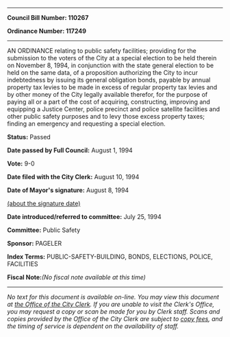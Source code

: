 

********

**Council Bill Number: 110267**
   
**Ordinance Number: 117249**
********

 AN ORDINANCE relating to public safety facilities; providing for the submission to the voters of the City at a special election to be held therein on November 8, 1994, in conjunction with the state general election to be held on the same data, of a proposition authorizing the City to incur indebtedness by issuing its general obligation bonds, payable by annual property tax levies to be made in excess of regular property tax levies and by other money of the City legally available therefor, for the purpose of paying all or a part of the cost of acquiring, constructing, improving and equipping a Justice Center, police precinct and police satellite facilities and other public safety purposes and to levy those excess property taxes; finding an emergency and requesting a special election.

**Status:** Passed
   
**Date passed by Full Council:** August 1, 1994
   
**Vote:** 9-0
   
**Date filed with the City Clerk:** August 10, 1994
   
**Date of Mayor's signature:** August 8, 1994
   
[(about the signature date)](/~public/approvaldate.htm)
   
   
   
**Date introduced/referred to committee:** July 25, 1994
   
**Committee:** Public Safety
   
**Sponsor:** PAGELER
   
   
**Index Terms:** PUBLIC-SAFETY-BUILDING, BONDS, ELECTIONS, POLICE, FACILITIES

**Fiscal Note:**_(No fiscal note available at this time)_
********

_No text for this document is available on-line. You may view this document at [the Office of the City Clerk](http://www.seattle.gov/leg/clerk/contactUs.htm). If you are unable to visit the Clerk's Office, you may request a copy or scan be made for you by Clerk staff. Scans and copies provided by the Office of the City Clerk are subject to [copy fees](http://clerk.seattle.gov/~public/clerkfees.htm), and the timing of service is dependent on the availability of staff._

